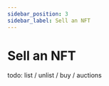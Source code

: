 ```yaml
---
sidebar_position: 3
sidebar_label: Sell an NFT
---
```


# Sell an NFT

todo: list / unlist / buy / auctions
